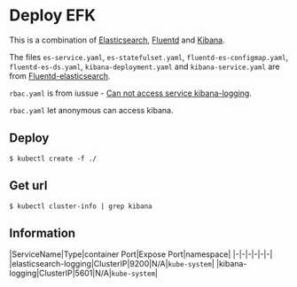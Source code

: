# Deploy EFK

This is a combination of [Elasticsearch][elasticsearch],
[Fluentd][fluentd] and [Kibana][kibana].

The files `es-service.yaml`, `es-statefulset.yaml`, `fluentd-es-configmap.yaml`, `fluentd-es-ds.yaml`, `kibana-deployment.yaml` and `kibana-service.yaml` are from [Fluentd-elasticsearch][fluentd-elasticsearch].

`rbac.yaml` is from iussue - [Can not access service kibana-logging][Can not access service kibana-logging].

`rbac.yaml` let anonymous can access kibana.

## Deploy

```shel
$ kubectl create -f ./
```

## Get url

```shell
$ kubectl cluster-info | grep kibana
```

## Information

|ServiceName|Type|container Port|Expose Port|namespace|
|-|-|-|-|-|-|
|elasticsearch-logging|ClusterIP|9200|N/A|`kube-system`|
|kibana-logging|ClusterIP|5601|N/A|`kube-system`|


[fluentd-elasticsearch]: https://github.com/kubernetes/kubernetes/tree/master/cluster/addons/fluentd-elasticsearch
[fluentd]: http://www.fluentd.org/
[elasticsearch]: https://www.elastic.co/products/elasticsearch
[kibana]: https://www.elastic.co/products/kibana
[Can not access service kibana-logging]: https://github.com/kubernetes-incubator/kubespray/issues/2349
